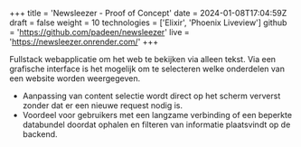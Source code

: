 +++
title = 'Newsleezer - Proof of Concept'
date = 2024-01-08T17:04:59Z
draft = false
weight = 10
technologies = ['Elixir', 'Phoenix Liveview']
github = 'https://github.com/padeen/newsleezer'
live = 'https://newsleezer.onrender.com/'
+++

Fullstack webapplicatie om het web te bekijken via alleen tekst. Via een grafische interface is het mogelijk
om te selecteren welke onderdelen van een website worden weergegeven.

- Aanpassing van content selectie wordt direct op het scherm ververst zonder dat er een nieuwe request 
nodig is.
- Voordeel voor gebruikers met een langzame verbinding of een beperkte databundel doordat ophalen 
en filteren van informatie plaatsvindt op de backend.